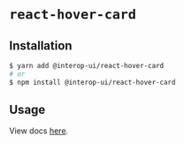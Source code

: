 # `react-hover-card`

## Installation

```sh
$ yarn add @interop-ui/react-hover-card
# or
$ npm install @interop-ui/react-hover-card
```

## Usage

View docs [here](https://radix-ui.com/primitives/docs/components/hover-card).
